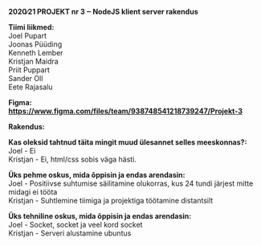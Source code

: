 <b>2020∕21 PROJEKT nr 3 ‒ NodeJS klient server rakendus</b>

<b>Tiimi liikmed:</b><br>
Joel Pupart<br> 
Joonas Püüding<br>
Kenneth Lember<br>
Kristjan Maidra<br>
Priit Puppart<br>
Sander Oll<br>
Eete Rajasalu<br>

<b>Figma: https://www.figma.com/files/team/938748541218739247/Projekt-3</b>

<b>Rakendus:</b>

<b>Kas oleksid tahtnud täita mingit muud ülesannet selles meeskonnas?:</b><br>
Joel - Ei<br>
Kristjan - Ei, html/css sobis väga hästi.<br>

<b>Üks pehme oskus, mida õppisin ja endas arendasin:</b><br>
Joel - Positiivse suhtumise säilitamine olukorras, kus 24 tundi järjest mitte midagi ei tööta<br>
Kristjan - Suhtlemine tiimiga ja projektiga töötamine distantsilt<br>

<b>Üks tehniline oskus, mida õppisin ja endas arendasin:</b><br>
Joel - Socket, socket ja veel kord socket<br>
Kristjan - Serveri alustamine ubuntus<br>
